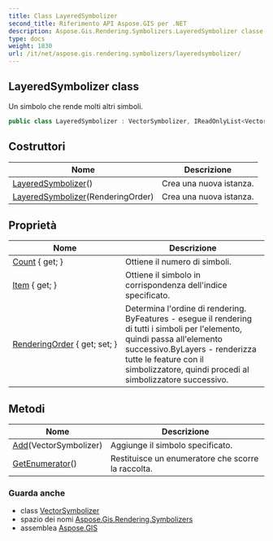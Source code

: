 ```yaml
---
title: Class LayeredSymbolizer
second_title: Riferimento API Aspose.GIS per .NET
description: Aspose.Gis.Rendering.Symbolizers.LayeredSymbolizer classe. Un simbolo che rende molti altri simboli.
type: docs
weight: 1830
url: /it/net/aspose.gis.rendering.symbolizers/layeredsymbolizer/
---
```

## LayeredSymbolizer class

Un simbolo che rende molti altri simboli.

```csharp
public class LayeredSymbolizer : VectorSymbolizer, IReadOnlyList<VectorSymbolizer>
```

## Costruttori

| Nome | Descrizione |
| --- | --- |
| [LayeredSymbolizer](layeredsymbolizer/#constructor)() | Crea una nuova istanza. |
| [LayeredSymbolizer](layeredsymbolizer/#constructor_1)(RenderingOrder) | Crea una nuova istanza. |

## Proprietà

| Nome | Descrizione |
| --- | --- |
| [Count](../../aspose.gis.rendering.symbolizers/layeredsymbolizer/count/) { get; } | Ottiene il numero di simboli. |
| [Item](../../aspose.gis.rendering.symbolizers/layeredsymbolizer/item/) { get; } | Ottiene il simbolo in corrispondenza dell'indice specificato. |
| [RenderingOrder](../../aspose.gis.rendering.symbolizers/layeredsymbolizer/renderingorder/) { get; set; } | Determina l'ordine di rendering. ByFeatures - esegue il rendering di tutti i simboli per l'elemento, quindi passa all'elemento successivo.ByLayers - renderizza tutte le feature con il simbolizzatore, quindi procedi al simbolizzatore successivo. |

## Metodi

| Nome | Descrizione |
| --- | --- |
| [Add](../../aspose.gis.rendering.symbolizers/layeredsymbolizer/add/)(VectorSymbolizer) | Aggiunge il simbolo specificato. |
| [GetEnumerator](../../aspose.gis.rendering.symbolizers/layeredsymbolizer/getenumerator/)() | Restituisce un enumeratore che scorre la raccolta. |

### Guarda anche

* class [VectorSymbolizer](../vectorsymbolizer/)
* spazio dei nomi [Aspose.Gis.Rendering.Symbolizers](../../aspose.gis.rendering.symbolizers/)
* assemblea [Aspose.GIS](../../)


